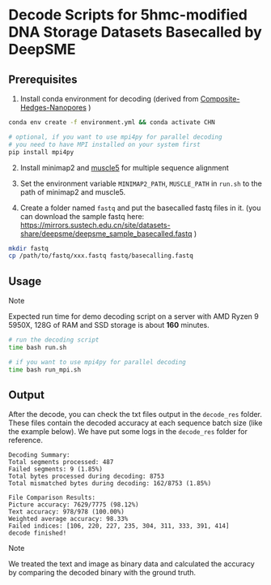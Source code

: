 # Decode Scripts for 5hmc-modified DNA Storage Datasets Basecalled by DeepSME

## Prerequisites

1. Install conda environment for decoding (derived from [Composite-Hedges-Nanopores](https://github.com/ysfhtxn/Composite-Hedges-Nanopores) )

```bash
conda env create -f environment.yml && conda activate CHN

# optional, if you want to use mpi4py for parallel decoding
# you need to have MPI installed on your system first
pip install mpi4py
```

2. Install minimap2 and [muscle5](https://github.com/rcedgar/muscle) for multiple sequence alignment

3. Set the environment variable `MINIMAP2_PATH`, `MUSCLE_PATH` in `run.sh` to the path of minimap2 and muscle5.

4. Create a folder named `fastq` and put the basecalled fastq files in it. (you can download the sample fastq here: https://mirrors.sustech.edu.cn/site/datasets-share/deepsme/deepsme_sample_basecalled.fastq )

```bash
mkdir fastq
cp /path/to/fastq/xxx.fastq fastq/basecalling.fastq
```

## Usage

> [!NOTE]
> Expected run time for demo decoding script on a server with AMD Ryzen 9 5950X, 128G of RAM and SSD storage is about **160** minutes.

```bash
# run the decoding script
time bash run.sh

# if you want to use mpi4py for parallel decoding
time bash run_mpi.sh
```

## Output

After the decode, you can check the txt files output in the `decode_res` folder. These files contain the decoded accuracy at each sequence batch size (like the example below). We have put some logs in the `decode_res` folder for reference.

```
Decoding Summary:
Total segments processed: 487
Failed segments: 9 (1.85%)
Total bytes processed during decoding: 8753
Total mismatched bytes during decoding: 162/8753 (1.85%)

File Comparison Results:
Picture accuracy: 7629/7775 (98.12%)
Text accuracy: 978/978 (100.00%)
Weighted average accuracy: 98.33%
Failed indices: [106, 220, 227, 235, 304, 311, 333, 391, 414]
decode finished!
```

> [!NOTE]
> We treated the text and image as binary data and calculated the accuracy by comparing the decoded binary with the ground truth.


